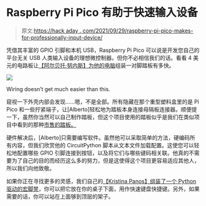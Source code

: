 # Raspberry Pi Pico 有助于快速输入设备

> 原文:[https://hack aday . com/2021/09/29/raspberry-pi-pico-makes-for-professionally-input-device/](https://hackaday.com/2021/09/29/raspberry-pi-pico-makes-for-expeditious-input-device/)

凭借其丰富的 GPIO 引脚和本机 USB，Raspberry Pi Pico 可以说是开发您自己的平台无关 USB 人类输入设备的理想微控制器。但你不必相信我们的话。看看 4 美元的电路板让[【阿尔贝托·努内斯】为他的电脑](https://hackaday.io/project/181821-usb-pedal-based-on-rpi-pico)组装一对脚踏板有多快。

[![](../Images/dcfcbbf75956dde9f48f774cdd9fc884.png)](https://hackaday.com/wp-content/uploads/2021/09/picopedal_detail.jpg)

Wiring doesn’t get much easier than this.

窥视一下外壳内部会发现……嗯，不是全部。所有隐藏在那个重型塑料盒里的是 Pi Pico 和一些拧紧端子，让[Alberto]轻松地为踏板本身连接母隔板连接器。顺便提一下，虽然你当然可以自己制作踏板，但这个项目使用的踏板似乎是我们在类似项目中看到的那种[市售的踏板。](https://hackaday.com/2021/05/27/this-esp32-bluetooth-page-turner-cant-get-any-easier/)

硬件解决后，[Alberto]只需要编写软件。虽然他可以采取简单的方法，硬编码所有内容，但我们欣赏他的 CircuitPython 脚本从文本文件加载配置。这使您可以轻松地配置哪些 GPIO 引脚连接到按钮，以及将它们与哪些键码相关联。他真的不需要为了自己的目的而经历这么多的努力，但是这使得这个项目更容易适应其他人，所以我们向他致敬。

如果你正在寻找更多的灵感，我们自己的[【Kristina Panos】组装了一个 Python 驱动的宏脚凳](https://hackaday.com/2019/12/20/macro-foot-stool-helps-me-get-a-leg-up-on-work/)，你可以把它放在你的桌子下面，用作快速键盘快捷键。另外，如果需要的话，你可以站在上面够到顶层的架子。